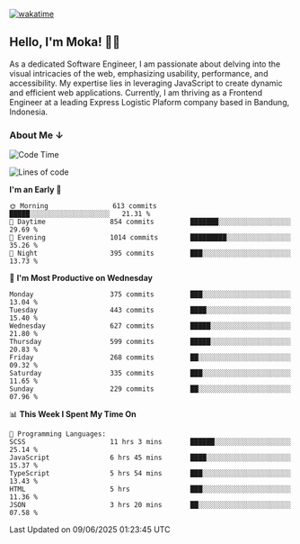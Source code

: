 [![wakatime](https://wakatime.com/badge/user/af9abd23-dba3-4dbe-973c-b045a9417a55.svg?style=social)](https://wakatime.com/@af9abd23-dba3-4dbe-973c-b045a9417a55)
## Hello, I'm Moka! 👋🏼


As a dedicated Software Engineer, I am passionate about delving into the visual intricacies of the web, emphasizing usability, performance, and accessibility. My expertise lies in leveraging JavaScript to create dynamic and efficient web applications. Currently, I am thriving as a Frontend Engineer at a leading Express Logistic Plaform company based in Bandung, Indonesia.

### About Me ↓

<!--START_SECTION:waka-->
![Code Time](http://img.shields.io/badge/Code%20Time-12%2C189%20hrs%2053%20mins-blue)

![Lines of code](https://img.shields.io/badge/From%20Hello%20World%20I%27ve%20Written-5.6%20million%20lines%20of%20code-blue)

**I'm an Early 🐤** 

```text
🌞 Morning                613 commits         █████░░░░░░░░░░░░░░░░░░░░   21.31 % 
🌆 Daytime                854 commits         ███████░░░░░░░░░░░░░░░░░░   29.69 % 
🌃 Evening                1014 commits        █████████░░░░░░░░░░░░░░░░   35.26 % 
🌙 Night                  395 commits         ███░░░░░░░░░░░░░░░░░░░░░░   13.73 % 
```
📅 **I'm Most Productive on Wednesday** 

```text
Monday                   375 commits         ███░░░░░░░░░░░░░░░░░░░░░░   13.04 % 
Tuesday                  443 commits         ████░░░░░░░░░░░░░░░░░░░░░   15.40 % 
Wednesday                627 commits         █████░░░░░░░░░░░░░░░░░░░░   21.80 % 
Thursday                 599 commits         █████░░░░░░░░░░░░░░░░░░░░   20.83 % 
Friday                   268 commits         ██░░░░░░░░░░░░░░░░░░░░░░░   09.32 % 
Saturday                 335 commits         ███░░░░░░░░░░░░░░░░░░░░░░   11.65 % 
Sunday                   229 commits         ██░░░░░░░░░░░░░░░░░░░░░░░   07.96 % 
```


📊 **This Week I Spent My Time On** 

```text
💬 Programming Languages: 
SCSS                     11 hrs 3 mins       ██████░░░░░░░░░░░░░░░░░░░   25.14 % 
JavaScript               6 hrs 45 mins       ████░░░░░░░░░░░░░░░░░░░░░   15.37 % 
TypeScript               5 hrs 54 mins       ███░░░░░░░░░░░░░░░░░░░░░░   13.43 % 
HTML                     5 hrs               ███░░░░░░░░░░░░░░░░░░░░░░   11.36 % 
JSON                     3 hrs 20 mins       ██░░░░░░░░░░░░░░░░░░░░░░░   07.58 % 
```


 Last Updated on 09/06/2025 01:23:45 UTC
<!--END_SECTION:waka-->
